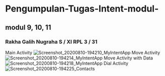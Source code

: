 # Pengumpulan-Tugas-Intent-modul-
## modul 9, 10, 11
### Rakha Galih Nugraha S / XI RPL 3 / 31
Main Activity
![Screenshot_20200810-194210_MyIntentApp](https://user-images.githubusercontent.com/54633534/89785283-5ba4af80-db44-11ea-9ff7-82abcd6a1f86.jpg)
Move Activity
![Screenshot_20200810-194214_MyIntentApp](https://user-images.githubusercontent.com/54633534/89785277-5b0c1900-db44-11ea-8e2c-bf79d99c66fb.jpg)
Move Activity with Data
![Screenshot_20200810-194218_MyIntentApp](https://user-images.githubusercontent.com/54633534/89785272-57789200-db44-11ea-9024-10d307989c1a.jpg)
Dial Activity
![Screenshot_20200810-194225_Contacts](https://user-images.githubusercontent.com/54633534/89785333-72e39d00-db44-11ea-94d0-7b6bf2be68c1.jpg)

